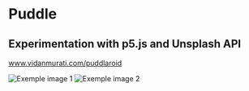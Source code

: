# Puddle
## Experimentation with p5.js and Unsplash API
www.vidanmurati.com/puddlaroid

![Exemple image 1](https://i.ibb.co/WGqv2Ch/Thu-Jul-1-12-49-16-PM-CEST-2021.png)
![Exemple image 2](https://i.ibb.co/fFkyscw/Thu-Jul-1-12-51-23-PM-CEST-2021.png)
